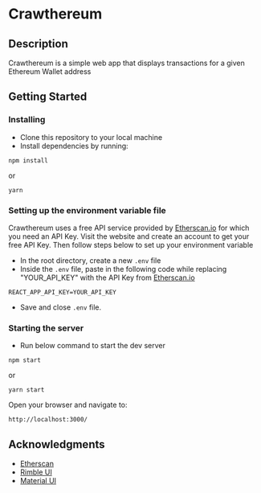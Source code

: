 # Crawthereum

## Description

Crawthereum is a simple web app that displays transactions for a given Ethereum Wallet address

## Getting Started

### Installing

- Clone this repository to your local machine
- Install dependencies by running:

```
npm install
```

or

```
yarn
```

### Setting up the environment variable file

Crawthereum uses a free API service provided by [Etherscan.io](https://etherscan.io/) for which you need an API Key. Visit the website and create an account to get your free API Key. Then follow steps below to set up your environment variable

- In the root directory, create a new `.env` file
- Inside the `.env` file, paste in the following code while replacing "YOUR_API_KEY" with the API Key from [Etherscan.io](https://etherscan.io/)

```
REACT_APP_API_KEY=YOUR_API_KEY
```

- Save and close `.env` file.

### Starting the server

- Run below command to start the dev server

```
npm start
```

or

```
yarn start
```

Open your browser and navigate to:

```
http://localhost:3000/
```

## Acknowledgments

- [Etherscan](https://etherscan.io)
- [Rimble UI](https://rimble.consensys.design/)
- [Material UI](https://material-ui.com/)
